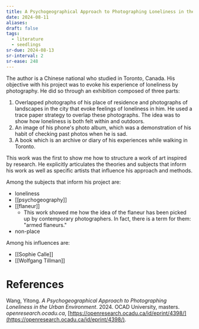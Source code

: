 ```yaml
---
title: A Psychogeographical Approach to Photographing Loneliness in the Urban Environment by Wang
date: 2024-08-11
aliases: 
draft: false
tags:
  - literature
  - seedlings
sr-due: 2024-08-13
sr-interval: 2
sr-ease: 248
---
```

The author is a Chinese national who studied in Toronto, Canada. His objective with his project was to evoke his experience of loneliness by photography. He did so through an exhibition composed of three parts:
1. Overlapped photographs of his place of residence and photographs of landscapes in the city that evoke feelings of loneliness in him. He used a trace paper strategy to overlap these photographs. The idea was to show how loneliness is both felt within and outdoors.
2. An image of his phone's photo album, which was a demonstration of his habit of checking past photos when he is sad.
3. A book which is an archive or diary of his experiences while walking in Toronto.

This work was the first to show me how to structure a work of art inspired by research. He explicitly articulates the theories and subjects that inform his work as well as specific artists that influence his approach and methods.

Among the subjects that inform his project are:
- loneliness
- [[psychogeography]]
- [[flaneur]]
	- This work showed me how the idea of the flaneur has been picked up by contemporary photographers. In fact, there is a term for them: "armed flaneurs."
- non-place

Among his influences are:
- [[Sophie Calle]]
- [[Wolfgang Tillman]]

# References

Wang, Yitong. _A Psychogeographical Approach to Photographing Loneliness in the Urban Environment_. 2024. OCAD University, masters. _openresearch.ocadu.ca_, [https://openresearch.ocadu.ca/id/eprint/4398/](https://openresearch.ocadu.ca/id/eprint/4398/).